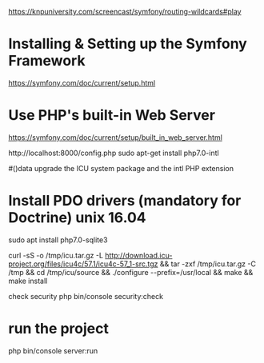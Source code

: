 https://knpuniversity.com/screencast/symfony/routing-wildcards#play


# Installing & Setting up the Symfony Framework

https://symfony.com/doc/current/setup.html


# Use PHP's built-in Web Server
https://symfony.com/doc/current/setup/built_in_web_server.html

http://localhost:8000/config.php
sudo apt-get install php7.0-intl

#()data upgrade the ICU system package and the intl PHP extension

# Install PDO drivers (mandatory for Doctrine) unix 16.04
sudo apt install php7.0-sqlite3


curl -sS -o /tmp/icu.tar.gz -L http://download.icu-project.org/files/icu4c/57.1/icu4c-57_1-src.tgz && tar -zxf /tmp/icu.tar.gz -C /tmp && cd /tmp/icu/source && ./configure --prefix=/usr/local && make && make install   



check security
php bin/console security:check


# run the project
php bin/console server:run
